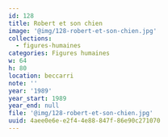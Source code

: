 ```yaml
---
id: 128
title: Robert et son chien
image: '@img/128-robert-et-son-chien.jpg'
collections:
  - figures-humaines
categories: Figures humaines
w: 64
h: 80
location: beccarri
note: ''
year: '1989'
year_start: 1989
year_end: null
file: '@img/128-robert-et-son-chien.jpg'
uuid: 4aee0e6e-e2f4-4e88-847f-86e90c271070
---
```



